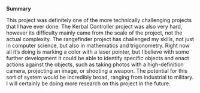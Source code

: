 **Summary**

This project was definitely one of the more technically challenging projects that I have ever done. The Kerbal Controller project was also very hard, however its difficulty mainly came from the scale of the project, not the actual complexity. The rangefinder project has challenged my skills, not just in computer science, but also in mathematics and trigonometry. Right now all it’s doing is marking a color with a laser pointer, but I believe with some further development it could be able to identify specific objects and enact actions against the objects, such as taking photos with a high-definition camera, projecting an image, or shooting a weapon. The potential for this sort of system would be incredibly broad, ranging from industrial to military. I will certainly be doing more research on this project in the future. 
